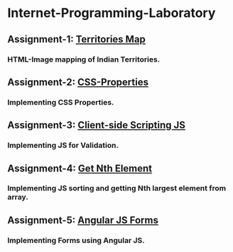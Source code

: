 # Internet-Programming-Laboratory

## Assignment-1: [Territories Map](https://hariboobaalanpn.github.io/Internet-Programming-Laboratory/Module%201/Assignment-1.html)
### HTML-Image mapping of Indian Territories.

## Assignment-2: [CSS-Properties](https://hariboobaalanpn.github.io/Internet-Programming-Laboratory/Module%201/Assignment-2.html)
### Implementing CSS Properties.

## Assignment-3: [Client-side Scripting JS](https://hariboobaalanpn.github.io/Internet-Programming-Laboratory/Module%202/Assignment-1.html)
### Implementing JS for Validation.

## Assignment-4: [Get Nth Element](https://hariboobaalanpn.github.io/Internet-Programming-Laboratory/Module%202/Assignment2.html)
### Implementing JS sorting and getting Nth largest element from array.

## Assignment-5: [Angular JS Forms](https://hariboobaalanpn.github.io/Internet-Programming-Laboratory/Module%203/Assignment-1.html)
### Implementing Forms using Angular JS.

